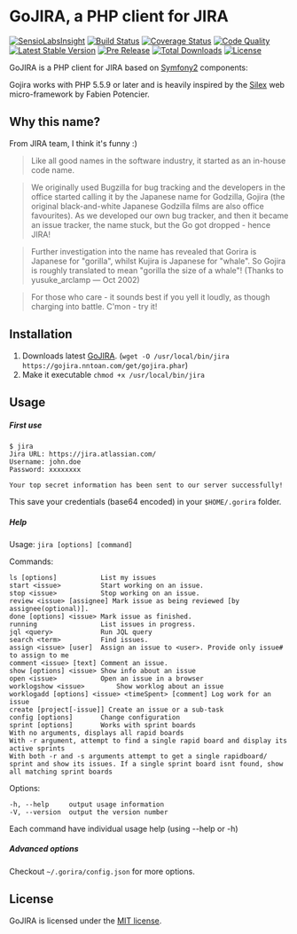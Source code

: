 GoJIRA, a PHP client for JIRA
================================================
[![SensioLabsInsight](https://insight.sensiolabs.com/projects/05f29fd2-39da-495f-bfe7-75acc7eba01a/mini.png)](https://insight.sensiolabs.com/projects/05f29fd2-39da-495f-bfe7-75acc7eba01a)
[![Build Status](https://img.shields.io/travis/nntoan/Gojira/master.svg)](https://travis-ci.org/nntoan/Gojira)
[![Coverage Status](https://img.shields.io/coveralls/nntoan/Gojira/master.svg)](https://coveralls.io/github/nntoan/Gojira?branch=master)
[![Code Quality](https://img.shields.io/scrutinizer/g/nntoan/Gojira.svg)](https://scrutinizer-ci.com/g/nntoan/Gojira/)
[![Latest Stable Version](https://img.shields.io/packagist/v/nntoan/gojira.svg?label=stable)](https://packagist.org/packages/nntoan/gojira)
[![Pre Release](https://img.shields.io/packagist/vpre/nntoan/gojira.svg?label=dev)](https://packagist.org/packages/nntoan/gojira)
[![Total Downloads](https://img.shields.io/packagist/dt/nntoan/gojira.svg)](https://packagist.org/packages/nntoan/gojira)
[![License](https://img.shields.io/packagist/l/nntoan/gojira.svg)](https://packagist.org/packages/nntoan/gojira)

GoJIRA is a PHP client for JIRA based on [Symfony2][1] components:

Gojira works with PHP 5.5.9 or later and is heavily inspired by the [Silex][2]
web micro-framework by Fabien Potencier.

## Why this name?

From JIRA team, I think it's funny :)

> Like all good names in the software industry, it started as an in-house code name.

> We originally used Bugzilla for bug tracking and the developers in the office started calling it by the Japanese name for Godzilla, Gojira (the original black-and-white Japanese Godzilla films are also office favourites). As we developed our own bug tracker, and then it became an issue tracker, the name stuck, but the Go got dropped - hence JIRA!

> Further investigation into the name has revealed that Gorira is Japanese for "gorilla", whilst Kujira is Japanese for "whale". So Gojira is roughly translated to mean "gorilla the size of a whale"! (Thanks to yusuke_arclamp — Oct 2002)
  
> For those who care - it sounds best if you yell it loudly, as though charging into battle. C'mon - try it!
  
 

## Installation

 1. Downloads latest [GoJIRA][3].
 (`wget -O /usr/local/bin/jira https://gojira.nntoan.com/get/gojira.phar`)
 2. Make it executable `chmod +x /usr/local/bin/jira`

<!--
## More Information

Read the [documentation][4] for more information.
-->

## Usage

##### First use

    $ jira
    Jira URL: https://jira.atlassian.com/
    Username: john.doe
    Password: xxxxxxxx

    Your top secret information has been sent to our server successfully!

This save your credentials (base64 encoded) in your `$HOME/.gorira` folder.

##### Help

Usage: `jira [options] [command]`

  Commands:

    ls [options]           List my issues
    start <issue>          Start working on an issue.
    stop <issue>           Stop working on an issue.
    review <issue> [assignee] Mark issue as being reviewed [by assignee(optional)].
    done [options] <issue> Mark issue as finished.
    running                List issues in progress.
    jql <query>            Run JQL query
    search <term>          Find issues.
    assign <issue> [user]  Assign an issue to <user>. Provide only issue# to assign to me
    comment <issue> [text] Comment an issue.
    show [options] <issue> Show info about an issue
    open <issue>           Open an issue in a browser
    worklogshow <issue>        Show worklog about an issue
    worklogadd [options] <issue> <timeSpent> [comment] Log work for an issue
    create [project[-issue]] Create an issue or a sub-task
    config [options]       Change configuration
    sprint [options]       Works with sprint boards
    With no arguments, displays all rapid boards
    With -r argument, attempt to find a single rapid board and display its active sprints
    With both -r and -s arguments attempt to get a single rapidboard/ sprint and show its issues. If a single sprint board isnt found, show all matching sprint boards

  Options:

    -h, --help     output usage information
    -V, --version  output the version number

Each command have individual usage help (using --help or -h)

##### Advanced options

Checkout ```~/.gorira/config.json``` for more options.

## License

GoJIRA is licensed under the [MIT license][5].

[1]: http://symfony.com
[2]: http://silex.sensiolabs.org
[3]: http://gojira.nntoan.com/get/gojira.phar
[4]: http://gojira.nntoan.com/documentation
[5]: LICENSE
